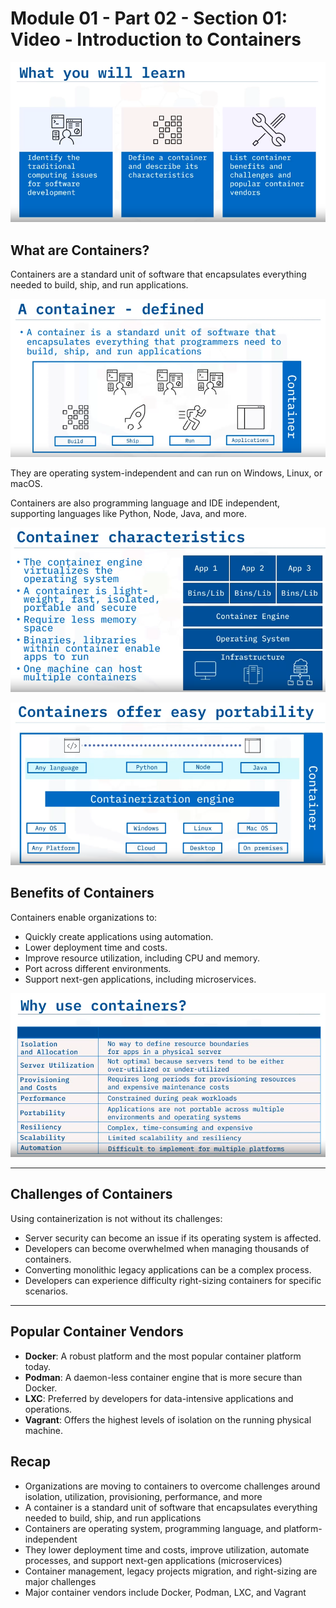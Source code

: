 # Module 01 - Part 02 - Section 01: Video - Introduction to Containers

![x](resources/01/img-01.png)

## What are Containers?

Containers are a standard unit of software that encapsulates everything needed to build, ship, and run applications.

![x](resources/01/img-02.png)

They are operating system-independent and can run on Windows, Linux, or macOS.

Containers are also programming language and IDE independent, supporting languages like Python, Node, Java, and more.


![x](resources/01/img-04_container-characteristics.png)

![x](resources/01/img-05_containers-offer-easy-portability.png)

## Benefits of Containers

Containers enable organizations to:
- Quickly create applications using automation.
- Lower deployment time and costs.
- Improve resource utilization, including CPU and memory.
- Port across different environments.
- Support next-gen applications, including microservices.

![x](resources/01/img-03-why-use-containers.png)

--- 

## Challenges of Containers

Using containerization is not without its challenges:
- Server security can become an issue if its operating system is affected.
- Developers can become overwhelmed when managing thousands of containers.
- Converting monolithic legacy applications can be a complex process.
- Developers can experience difficulty right-sizing containers for specific scenarios.

---

## Popular Container Vendors

- **Docker**: A robust platform and the most popular container platform today.
- **Podman**: A daemon-less container engine that is more secure than Docker.
- **LXC**: Preferred by developers for data-intensive applications and operations.
- **Vagrant**: Offers the highest levels of isolation on the running physical machine.

## Recap

- Organizations are moving to containers to overcome challenges around isolation, utilization, provisioning, performance, and more
- A container is a standard unit of software that encapsulates everything needed to build, ship, and run applications
- Containers are operating system, programming language, and platform- independent
- They lower deployment time and costs, improve utilization, automate processes, and support next-gen applications (microservices)
- Container management, legacy projects migration, and right-sizing are major challenges
- Major container vendors include Docker, Podman, LXC, and Vagrant


